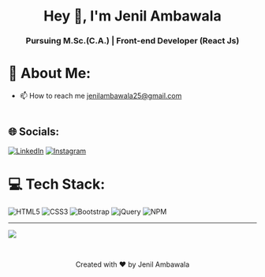 <h1 align="center">Hey 👋, I'm Jenil Ambawala</h1>
<h3 align="center">Pursuing M.Sc.(C.A.) | Front-end Developer (React Js) </h3>

# 💫 About Me:
- 📫 How to reach me jenilambawala25@gmail.com<br><br>

## 🌐 Socials:
[![LinkedIn](https://img.shields.io/badge/LinkedIn-%230077B5.svg?logo=linkedin&logoColor=white)](https://www.linkedin.com/in/jenil-ambawala-ababb11a9/)
[![Instagram](https://img.shields.io/badge/Instagram-%23E4405F.svg?logo=Instagram&logoColor=white)](https://www.instagram.com/jenil_ambawala_1011/)

# 💻 Tech Stack:
![HTML5](https://img.shields.io/badge/html5-%23E34F26.svg?style=for-the-badge&logo=html5&logoColor=white) ![CSS3](https://img.shields.io/badge/css3-%231572B6.svg?style=for-the-badge&logo=css3&logoColor=white) ![Bootstrap](https://img.shields.io/badge/bootstrap-%23563D7C.svg?style=for-the-badge&logo=bootstrap&logoColor=white) ![jQuery](https://img.shields.io/badge/jquery-%230769AD.svg?style=for-the-badge&logo=jquery&logoColor=white) ![NPM](https://img.shields.io/badge/NPM-%23000000.svg?style=for-the-badge&logo=npm&logoColor=white)

---
[![](https://visitcount.itsvg.in/api?id=Jenilambawala&icon=0&color=0)](https://visitcount.itsvg.in)

<br>
<p align="center">Created with ❤️ by Jenil Ambawala</p>
